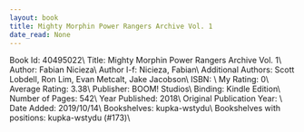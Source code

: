 ```yaml
---
layout: book
title: Mighty Morphin Power Rangers Archive Vol. 1
date_read: None
---
```


Book Id: 40495022\ 
Title: Mighty Morphin Power Rangers Archive Vol. 1\ 
Author: Fabian Nicieza\ 
Author l-f: Nicieza, Fabian\ 
Additional Authors: Scott Lobdell, Ron Lim, Evan Metcalt, Jake Jacobson\ 
ISBN: \ 
My Rating: 0\ 
Average Rating: 3.38\ 
Publisher: BOOM! Studios\ 
Binding: Kindle Edition\ 
Number of Pages: 542\ 
Year Published: 2018\ 
Original Publication Year: \ 
Date Added: 2019/10/14\ 
Bookshelves: kupka-wstydu\ 
Bookshelves with positions: kupka-wstydu (#173)\ 

